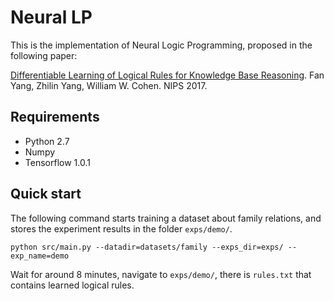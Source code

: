 # Neural LP

This is the implementation of Neural Logic Programming, proposed in the following paper:

[Differentiable Learning of Logical Rules for Knowledge Base Reasoning](https://arxiv.org/abs/1702.08367).
Fan Yang, Zhilin Yang, William W. Cohen.
NIPS 2017.

## Requirements
- Python 2.7
- Numpy 
- Tensorflow 1.0.1

## Quick start
The following command starts training a dataset about family relations, and stores the experiment results in the folder `exps/demo/`.

```
python src/main.py --datadir=datasets/family --exps_dir=exps/ --exp_name=demo
```

Wait for around 8 minutes, navigate to `exps/demo/`, there is `rules.txt` that contains learned logical rules. 